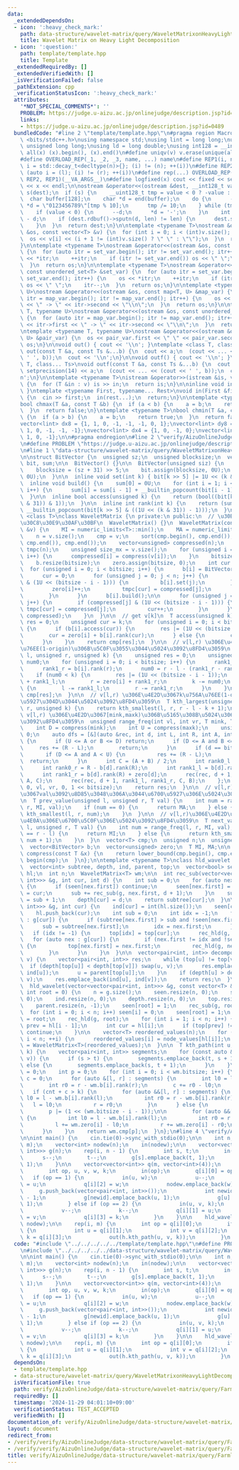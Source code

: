 ```yaml
---
data:
  _extendedDependsOn:
  - icon: ':heavy_check_mark:'
    path: data-structure/wavelet-matrix/query/WaveletMatrixonHeavyLightDecomposition.hpp
    title: Wavelet Matrix on Heavy Light Decomposition
  - icon: ':question:'
    path: template/template.hpp
    title: Template
  _extendedRequiredBy: []
  _extendedVerifiedWith: []
  _isVerificationFailed: false
  _pathExtension: cpp
  _verificationStatusIcon: ':heavy_check_mark:'
  attributes:
    '*NOT_SPECIAL_COMMENTS*': ''
    PROBLEM: https://judge.u-aizu.ac.jp/onlinejudge/description.jsp?id=0489
    links:
    - https://judge.u-aizu.ac.jp/onlinejudge/description.jsp?id=0489
  bundledCode: "#line 2 \"template/template.hpp\"\n#pragma region Macros\n#include\
    \ <bits/stdc++.h>\nusing namespace std;\nusing lint = long long;\nusing ull =\
    \ unsigned long long;\nusing ld = long double;\nusing int128 = __int128_t;\n#define\
    \ all(x) (x).begin(), (x).end()\n#define uniqv(v) v.erase(unique(all(v)), v.end())\n\
    #define OVERLOAD_REP(_1, _2, _3, name, ...) name\n#define REP1(i, n) for (auto\
    \ i = std::decay_t<decltype(n)>{}; (i) != (n); ++(i))\n#define REP2(i, l, r) for\
    \ (auto i = (l); (i) != (r); ++(i))\n#define rep(...) OVERLOAD_REP(__VA_ARGS__,\
    \ REP2, REP1)(__VA_ARGS__)\n#define logfixed(x) cout << fixed << setprecision(10)\
    \ << x << endl;\n\nostream &operator<<(ostream &dest, __int128_t value) {\n  ostream::sentry\
    \ s(dest);\n  if (s) {\n    __uint128_t tmp = value < 0 ? -value : value;\n  \
    \  char buffer[128];\n    char *d = end(buffer);\n    do {\n      --d;\n     \
    \ *d = \"0123456789\"[tmp % 10];\n      tmp /= 10;\n    } while (tmp != 0);\n\
    \    if (value < 0) {\n      --d;\n      *d = '-';\n    }\n    int len = end(buffer)\
    \ - d;\n    if (dest.rdbuf()->sputn(d, len) != len) {\n      dest.setstate(ios_base::badbit);\n\
    \    }\n  }\n  return dest;\n}\n\ntemplate <typename T>\nostream &operator<<(ostream\
    \ &os, const vector<T> &v) {\n  for (int i = 0; i < (int)v.size(); i++) {\n  \
    \  os << v[i] << (i + 1 != (int)v.size() ? \" \" : \"\");\n  }\n  return os;\n\
    }\n\ntemplate <typename T>\nostream &operator<<(ostream &os, const set<T> &set_var)\
    \ {\n  for (auto itr = set_var.begin(); itr != set_var.end(); itr++) {\n    os\
    \ << *itr;\n    ++itr;\n    if (itr != set_var.end()) os << \" \";\n    itr--;\n\
    \  }\n  return os;\n}\n\ntemplate <typename T>\nostream &operator<<(ostream &os,\
    \ const unordered_set<T> &set_var) {\n  for (auto itr = set_var.begin(); itr !=\
    \ set_var.end(); itr++) {\n    os << *itr;\n    ++itr;\n    if (itr != set_var.end())\
    \ os << \" \";\n    itr--;\n  }\n  return os;\n}\n\ntemplate <typename T, typename\
    \ U>\nostream &operator<<(ostream &os, const map<T, U> &map_var) {\n  for (auto\
    \ itr = map_var.begin(); itr != map_var.end(); itr++) {\n    os << itr->first\
    \ << \" -> \" << itr->second << \"\\n\";\n  }\n  return os;\n}\n\ntemplate <typename\
    \ T, typename U>\nostream &operator<<(ostream &os, const unordered_map<T, U> &map_var)\
    \ {\n  for (auto itr = map_var.begin(); itr != map_var.end(); itr++) {\n    os\
    \ << itr->first << \" -> \" << itr->second << \"\\n\";\n  }\n  return os;\n}\n\
    \ntemplate <typename T, typename U>\nostream &operator<<(ostream &os, const pair<T,\
    \ U> &pair_var) {\n  os << pair_var.first << \" \" << pair_var.second;\n  return\
    \ os;\n}\n\nvoid out() { cout << '\\n'; }\ntemplate <class T, class... Ts>\nvoid\
    \ out(const T &a, const Ts &...b) {\n  cout << a;\n  (cout << ... << (cout <<\
    \ ' ', b));\n  cout << '\\n';\n}\n\nvoid outf() { cout << '\\n'; }\ntemplate <class\
    \ T, class... Ts>\nvoid outf(const T &a, const Ts &...b) {\n  cout << fixed <<\
    \ setprecision(14) << a;\n  (cout << ... << (cout << ' ', b));\n  cout << '\\\
    n';\n}\n\ntemplate <typename T>\nistream &operator>>(istream &is, vector<T> &v)\
    \ {\n  for (T &in : v) is >> in;\n  return is;\n}\n\ninline void in(void) { return;\
    \ }\ntemplate <typename First, typename... Rest>\nvoid in(First &first, Rest &...rest)\
    \ {\n  cin >> first;\n  in(rest...);\n  return;\n}\n\ntemplate <typename T>\n\
    bool chmax(T &a, const T &b) {\n  if (a < b) {\n    a = b;\n    return true;\n\
    \  }\n  return false;\n}\ntemplate <typename T>\nbool chmin(T &a, const T &b)\
    \ {\n  if (a > b) {\n    a = b;\n    return true;\n  }\n  return false;\n}\n\n\
    vector<lint> dx8 = {1, 1, 0, -1, -1, -1, 0, 1};\nvector<lint> dy8 = {0, 1, 1,\
    \ 1, 0, -1, -1, -1};\nvector<lint> dx4 = {1, 0, -1, 0};\nvector<lint> dy4 = {0,\
    \ 1, 0, -1};\n\n#pragma endregion\n#line 2 \"verify/AizuOnlineJudge/data-structure/wavelet-matrix/query/FarmlandDevelopment.test.cpp\"\
    \n#define PROBLEM \"https://judge.u-aizu.ac.jp/onlinejudge/description.jsp?id=0489\"\
    \n#line 1 \"data-structure/wavelet-matrix/query/WaveletMatrixonHeavyLightDecomposition.hpp\"\
    \n\nstruct BitVector {\n  unsigned sz;\n  unsigned blocksize;\n  vector<unsigned>\
    \ bit, sum;\n\n  BitVector() {}\n\n  BitVector(unsigned siz) {\n    sz = siz;\n\
    \    blocksize = (sz + 31) >> 5;\n    bit.assign(blocksize, 0U);\n    sum.assign(blocksize,\
    \ 0U);\n  }\n\n  inline void set(int k) { bit[k >> 5] |= 1U << (k & 31); }\n\n\
    \  inline void build() {\n    sum[0] = 0U;\n    for (int i = 1; i < blocksize;\
    \ i++) {\n      sum[i] = sum[i - 1] + __builtin_popcount(bit[i - 1]);\n    }\n\
    \  }\n\n  inline bool access(unsigned k) {\n    return (bool((bit[k >> 5] >> (k\
    \ & 31)) & 1));\n  }\n\n  inline int rank(int k) {\n    return (sum[k >> 5] +\
    \ __builtin_popcount(bit[k >> 5] & ((1U << (k & 31)) - 1)));\n  }\n};\n\ntemplate\
    \ <class T>\nclass WaveletMatrix {\n private:\n public:\n  // \u30B3\u30F3\u30B9\
    \u30C8\u30E9\u30AF\u30BF\n  WaveletMatrix() {}\n  WaveletMatrix(const vector<T>\
    \ &v) {\n    MI = numeric_limits<T>::min();\n    MA = numeric_limits<T>::max();\n\
    \    n = v.size();\n    cmp = v;\n    sort(cmp.begin(), cmp.end());\n    cmp.erase(unique(cmp.begin(),\
    \ cmp.end()), cmp.end());\n    vector<unsigned> compressed(n);\n    vector<unsigned>\
    \ tmpc(n);\n    unsigned size_mx = v.size();\n    for (unsigned i = 0; i < n;\
    \ i++) {\n      compressed[i] = compress(v[i]);\n    }\n    bitsize = bit_width(cmp.size());\n\
    \    b.resize(bitsize);\n    zero.assign(bitsize, 0);\n    int cur = 0;\n\n  \
    \  for (unsigned i = 0; i < bitsize; i++) {\n      b[i] = BitVector(n + 1);\n\
    \      cur = 0;\n      for (unsigned j = 0; j < n; j++) {\n        if (compressed[j]\
    \ & (1U << (bitsize - i - 1))) {\n          b[i].set(j);\n        } else {\n \
    \         zero[i]++;\n          tmpc[cur] = compressed[j];\n          cur++;\n\
    \        }\n      }\n      b[i].build();\n\n      for (unsigned j = 0; j < n;\
    \ j++) {\n        if (compressed[j] & (1U << (bitsize - i - 1))) {\n         \
    \ tmpc[cur] = compressed[j];\n          cur++;\n        }\n      }\n      swap(tmpc,\
    \ compressed);\n    }\n  }\n\n  // get v[k]\n  T access(unsigned k) {\n    unsigned\
    \ res = 0;\n    unsigned cur = k;\n    for (unsigned i = 0; i < bitsize; i++)\
    \ {\n      if (b[i].access(cur)) {\n        res |= (1U << (bitsize - i - 1));\n\
    \        cur = zero[i] + b[i].rank(cur);\n      } else {\n        cur -= b[i].rank(cur);\n\
    \      }\n    }\n    return cmp[res];\n  }\n\n  // v[l,r) \u306E\u4E2D\u3067k\u756A\
    \u76EE(1-origin)\u306B\u5C0F\u3055\u3044\u5024\u3092\u8FD4\u3059\n  T kth_smallest(unsigned\
    \ l, unsigned r, unsigned k) {\n    unsigned res = 0;\n    unsigned rank1_l, rank1_r,\
    \ num0;\n    for (unsigned i = 0; i < bitsize; i++) {\n      rank1_l = b[i].rank(l);\n\
    \      rank1_r = b[i].rank(r);\n      num0 = r - l - (rank1_r - rank1_l);\n  \
    \    if (num0 < k) {\n        res |= (1U << (bitsize - i - 1));\n        l = zero[i]\
    \ + rank1_l;\n        r = zero[i] + rank1_r;\n        k -= num0;\n      } else\
    \ {\n        l -= rank1_l;\n        r -= rank1_r;\n      }\n    }\n    return\
    \ cmp[res];\n  }\n\n  // v[l,r) \u306E\u4E2D\u3067k\u756A\u76EE(1-origin)\u306B\
    \u5927\u304D\u3044\u5024\u3092\u8FD4\u3059\n  T kth_largest(unsigned l, unsigned\
    \ r, unsigned k) {\n    return kth_smallest(l, r, r - l - k + 1);\n  }\n\n  //\
    \ v[l,r) \u306E\u4E2D\u3067[mink,maxk)\u306B\u5165\u308B\u5024\u306E\u500B\u6570\
    \u3092\u8FD4\u3059\n  unsigned range_freq(int vl, int vr, T mink, T maxk) {\n\
    \    int D = compress(mink);\n    int U = compress(maxk);\n    unsigned res =\
    \ 0;\n    auto dfs = [&](auto &rec, int d, int L, int R, int A, int B) -> void\
    \ {\n      if (U <= A or B <= D) return;\n      if (D <= A and B <= U) {\n   \
    \     res += (R - L);\n        return;\n      }\n      if (d == bitsize) {\n \
    \       if (D <= A and A < U) {\n          res += (R - L);\n        }\n      \
    \  return;\n      }\n      int C = (A + B) / 2;\n      int rank0_l = L - b[d].rank(L);\n\
    \      int rank0_r = R - b[d].rank(R);\n      int rank1_l = b[d].rank(L) + zero[d];\n\
    \      int rank1_r = b[d].rank(R) + zero[d];\n      rec(rec, d + 1, rank0_l, rank0_r,\
    \ A, C);\n      rec(rec, d + 1, rank1_l, rank1_r, C, B);\n    };\n    dfs(dfs,\
    \ 0, vl, vr, 0, 1 << bitsize);\n    return res;\n  }\n\n  // v[l,r)\u306E\u4E2D\
    \u3067val\u3092\u8D85\u3048\u306A\u3044\u6700\u5927\u306E\u5024\u3092\u8FD4\u3059\
    \n  T prev_value(unsigned l, unsigned r, T val) {\n    int num = range_freq(l,\
    \ r, MI, val);\n    if (num == 0) {\n      return MA;\n    } else {\n      return\
    \ kth_smallest(l, r, num);\n    }\n  }\n\n  // v[l,r)\u306E\u4E2D\u3067val\u4EE5\
    \u4E0A\u306E\u6700\u5C0F\u306E\u5024\u3092\u8FD4\u3059\n  T next_value(unsigned\
    \ l, unsigned r, T val) {\n    int num = range_freq(l, r, MI, val);\n    if (num\
    \ == r - l) {\n      return MI;\n    } else {\n      return kth_smallest(l, r,\
    \ num + 1);\n    }\n  }\n  vector<T> cmp;\n  unsigned n;\n  unsigned bitsize;\n\
    \  vector<BitVector> b;\n  vector<unsigned> zero;\n  T MI, MA;\n\n  inline unsigned\
    \ compress(const T &x) {\n    return lower_bound(cmp.begin(), cmp.end(), x) -\
    \ begin(cmp);\n  }\n};\n\ntemplate <typename T>\nclass hld_wavelet {\n private:\n\
    \  vector<int> subtree, depth, ind, parent, top;\n  vector<bool> seen;\n  vector<int>\
    \ hl;\n  int n;\n  WaveletMatrix<T> wm;\n\n  int rec_sub(vector<vector<pair<int,\
    \ int>>> &g, int cur, int d) {\n    int sub = 0;\n    for (auto nex : g[cur])\
    \ {\n      if (seen[nex.first]) continue;\n      seen[nex.first] = 1;\n      parent[nex.first]\
    \ = cur;\n      sub += rec_sub(g, nex.first, d + 1);\n    }\n    subtree[cur]\
    \ = sub + 1;\n    depth[cur] = d;\n    return subtree[cur];\n  }\n\n  void rec_hld(vector<vector<pair<int,\
    \ int>>> &g, int cur) {\n    ind[cur] = int(hl.size());\n    seen[cur] = 1;\n\
    \    hl.push_back(cur);\n    int sub = 0;\n    int idx = -1;\n    for (auto nex\
    \ : g[cur]) {\n      if (subtree[nex.first] > sub and !seen[nex.first]) {\n  \
    \      sub = subtree[nex.first];\n        idx = nex.first;\n      }\n    }\n \
    \   if (idx != -1) {\n      top[idx] = top[cur];\n      rec_hld(g, idx);\n   \
    \   for (auto nex : g[cur]) {\n        if (nex.first != idx and !seen[nex.first])\
    \ {\n          top[nex.first] = nex.first;\n          rec_hld(g, nex.first);\n\
    \        }\n      }\n    }\n  }\n\n  vector<pair<int, int>> decompose(int u, int\
    \ v) {\n    vector<pair<int, int>> res;\n    while (top[u] != top[v]) {\n    \
    \  if (depth[top[u]] < depth[top[v]]) swap(u, v);\n      res.emplace_back(ind[top[u]],\
    \ ind[u]);\n      u = parent[top[u]];\n    }\n    if (depth[u] > depth[v]) swap(u,\
    \ v);\n    res.emplace_back(ind[u], ind[v]);\n    return res;\n  }\n\n public:\n\
    \  hld_wavelet(vector<vector<pair<int, int>>> &g, const vector<T> &node_values,\
    \ int root = 0) {\n    n = g.size();\n    seen.resize(n, 0);\n    subtree.resize(n,\
    \ 0);\n    ind.resize(n, 0);\n    depth.resize(n, 0);\n    top.resize(n, 0);\n\
    \    parent.resize(n, -1);\n    seen[root] = 1;\n    rec_sub(g, root, 0);\n  \
    \  for (int i = 0; i < n; i++) seen[i] = 0;\n    seen[root] = 1;\n    top[root]\
    \ = root;\n    rec_hld(g, root);\n    for (int i = 1; i < n; i++) {\n      int\
    \ prev = hl[i - 1];\n      int cur = hl[i];\n      if (top[prev] != top[cur])\
    \ continue;\n    }\n\n    vector<T> reordered_values(n);\n    for (int i = 0;\
    \ i < n; ++i) {\n      reordered_values[i] = node_values[hl[i]];\n    }\n    wm\
    \ = WaveletMatrix<T>(reordered_values);\n  }\n\n  T kth_path(int u, int v, int\
    \ k) {\n    vector<pair<int, int>> segments;\n    for (const auto &[s, t] : decompose(u,\
    \ v)) {\n      if (s > t) {\n        segments.emplace_back(t, s + 1);\n      }\
    \ else {\n        segments.emplace_back(s, t + 1);\n      }\n    }\n    int cnt\
    \ = 0;\n    int p = 0;\n    for (int i = 0; i < wm.bitsize; i++) {\n      int\
    \ c = 0;\n      for (auto &[l, r] : segments) {\n        int l0 = l - wm.b[i].rank(l);\n\
    \        int r0 = r - wm.b[i].rank(r);\n        c += r0 - l0;\n      }\n\n   \
    \   if (cnt + c > k) {\n        for (auto &&[l, r] : segments) {\n          int\
    \ l0 = l - wm.b[i].rank(l);\n          int r0 = r - wm.b[i].rank(r);\n       \
    \   l = l0;\n          r = r0;\n        }\n      } else {\n        cnt += c;\n\
    \        p |= (1 << (wm.bitsize - i - 1));\n\n        for (auto &&[l, r] : segments)\
    \ {\n          int l0 = l - wm.b[i].rank(l);\n          int r0 = r - wm.b[i].rank(r);\n\
    \          l += wm.zero[i] - l0;\n          r += wm.zero[i] - r0;\n        }\n\
    \      }\n    }\n    return wm.cmp[p];\n  }\n};\n#line 4 \"verify/AizuOnlineJudge/data-structure/wavelet-matrix/query/FarmlandDevelopment.test.cpp\"\
    \n\nint main() {\n    cin.tie(0)->sync_with_stdio(0);\n\n    int n, m;\n    in(n,\
    \ m);\n    vector<int> nodew(n);\n    in(nodew);\n\n    vector<vector<pair<int,\
    \ int>>> g(n);\n    rep(i, n - 1) {\n        int s, t;\n        in(s, t);\n  \
    \      s--;\n        t--;\n        g[s].emplace_back(t, 1);\n        g[t].emplace_back(s,\
    \ 1);\n    }\n\n    vector<vector<int>> q(m, vector<int>(4));\n    rep(i, m) {\n\
    \        int op, u, v, w, k;\n        in(op);\n        q[i][0] = op;\n\n     \
    \   if (op == 1) {\n            in(u, w);\n            u--;\n            q[i][1]\
    \ = u;\n            q[i][2] = w;\n            nodew.emplace_back(w);\n       \
    \     g.push_back(vector<pair<int, int>>());\n            int newid = g.size()\
    \ - 1;\n            g[newid].emplace_back(u, 1);\n            g[u].emplace_back(newid,\
    \ 1);\n        } else if (op == 2) {\n            in(u, v, k);\n            u--;\n\
    \            v--;\n            k--;\n            q[i][1] = u;\n            q[i][2]\
    \ = v;\n            q[i][3] = k;\n        }\n    }\n\n    hld_wavelet<int> h(g,\
    \ nodew);\n\n    rep(i, m) {\n        int op = q[i][0];\n        if (op == 2)\
    \ {\n            int u = q[i][1];\n            int v = q[i][2];\n            int\
    \ k = q[i][3];\n            out(h.kth_path(u, v, k));\n        }\n    }\n}\n"
  code: "#include \"../../../../../template/template.hpp\"\n#define PROBLEM \"https://judge.u-aizu.ac.jp/onlinejudge/description.jsp?id=0489\"\
    \n#include \"../../../../../data-structure/wavelet-matrix/query/WaveletMatrixonHeavyLightDecomposition.hpp\"\
    \n\nint main() {\n    cin.tie(0)->sync_with_stdio(0);\n\n    int n, m;\n    in(n,\
    \ m);\n    vector<int> nodew(n);\n    in(nodew);\n\n    vector<vector<pair<int,\
    \ int>>> g(n);\n    rep(i, n - 1) {\n        int s, t;\n        in(s, t);\n  \
    \      s--;\n        t--;\n        g[s].emplace_back(t, 1);\n        g[t].emplace_back(s,\
    \ 1);\n    }\n\n    vector<vector<int>> q(m, vector<int>(4));\n    rep(i, m) {\n\
    \        int op, u, v, w, k;\n        in(op);\n        q[i][0] = op;\n\n     \
    \   if (op == 1) {\n            in(u, w);\n            u--;\n            q[i][1]\
    \ = u;\n            q[i][2] = w;\n            nodew.emplace_back(w);\n       \
    \     g.push_back(vector<pair<int, int>>());\n            int newid = g.size()\
    \ - 1;\n            g[newid].emplace_back(u, 1);\n            g[u].emplace_back(newid,\
    \ 1);\n        } else if (op == 2) {\n            in(u, v, k);\n            u--;\n\
    \            v--;\n            k--;\n            q[i][1] = u;\n            q[i][2]\
    \ = v;\n            q[i][3] = k;\n        }\n    }\n\n    hld_wavelet<int> h(g,\
    \ nodew);\n\n    rep(i, m) {\n        int op = q[i][0];\n        if (op == 2)\
    \ {\n            int u = q[i][1];\n            int v = q[i][2];\n            int\
    \ k = q[i][3];\n            out(h.kth_path(u, v, k));\n        }\n    }\n}"
  dependsOn:
  - template/template.hpp
  - data-structure/wavelet-matrix/query/WaveletMatrixonHeavyLightDecomposition.hpp
  isVerificationFile: true
  path: verify/AizuOnlineJudge/data-structure/wavelet-matrix/query/FarmlandDevelopment.test.cpp
  requiredBy: []
  timestamp: '2024-11-29 04:01:10+09:00'
  verificationStatus: TEST_ACCEPTED
  verifiedWith: []
documentation_of: verify/AizuOnlineJudge/data-structure/wavelet-matrix/query/FarmlandDevelopment.test.cpp
layout: document
redirect_from:
- /verify/verify/AizuOnlineJudge/data-structure/wavelet-matrix/query/FarmlandDevelopment.test.cpp
- /verify/verify/AizuOnlineJudge/data-structure/wavelet-matrix/query/FarmlandDevelopment.test.cpp.html
title: verify/AizuOnlineJudge/data-structure/wavelet-matrix/query/FarmlandDevelopment.test.cpp
---
```


